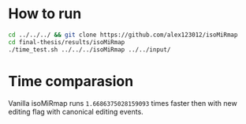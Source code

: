 # How to run
```bash
cd ../../../ && git clone https://github.com/alex123012/isoMiRmap
cd final-thesis/results/isoMiRmap
./time_test.sh ../../../isoMiRmap ../../input/
```

# Time comparasion
Vanilla isoMiRmap runs <!-- placeholder -->`1.6686375028159093`<!-- end placeholder --> times faster then with new editing flag with canonical editing events.